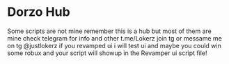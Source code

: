 # Dorzo Hub
Some scripts are not mine remember this is a hub
but most of them are mine check telegram for info and  other t.me/Lokerz
join tg or messame me on tg @justlokerz if you revamped ui i will test ui and 
maybe you could win some robux and your script will showup in the Revamper ui 
script file!
